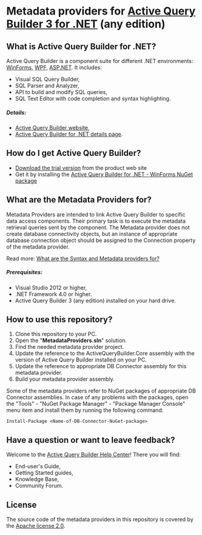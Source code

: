 # Metadata providers for [Active Query Builder 3 for .NET](https://www.activequerybuilder.com/product_net.html) (any edition)

## What is Active Query Builder for .NET?
Active Query Builder is a component suite for different .NET environments: [WinForms](https://www.activequerybuilder.com/product_winforms.html), [WPF](https://www.activequerybuilder.com/product_wpf.html), [ASP.NET](https://www.activequerybuilder.com/product_asp.html). 
It includes:
- Visual SQL Query Builder,
- SQL Parser and Analyzer,
- API to build and modify SQL queries,
- SQL Text Editor with code completion and syntax highlighting.

##### Details:
- [Active Query Builder website](http://www.activequerybuilder.com/),
- [Active Query Builder for .NET details page](http://www.activequerybuilder.com/product_net.html).

## How do I get Active Query Builder?
- [Download the trial version](https://www.activequerybuilder.com/trequest.html?request=net) from the product web site
- Get it by installing the [Active Query Builder for .NET - WinForms NuGet package](https://www.nuget.org/packages/ActiveQueryBuilder.View.WinForms/) 

## What are the Metadata Providers for?
Metadata Providers are intended to link Active Query Builder to specific data access components. Their primary task is to execute the metadata retrieval queries sent by the component. The Metadata provider does not create database connectivity objects, but an instance of appropriate database connection object should be assigned to the Connection property of the metadata provider.

Read more: [What are the Syntax and Metadata providers for?](https://support.activequerybuilder.com/hc/en-us/articles/115001063445-What-are-the-Syntax-and-Metadata-providers-for-)

##### Prerequisites:
- Visual Studio 2012 or higher,
- .NET Framework 4.0 or higher.
- Active Query Builder 3 (any edition) installed on your hard drive.

## How to use this repository?

1. Clone this repository to your PC.
2. Open the "**MetadataProviders.sln**" solution.
3. Find the needed metadata provider project.
4. Update the reference to the ActiveQueryBuilder.Core assembly with the version of Active Query Builder installed on your PC.
5. Update the reference to appropriate DB Connector assembly for this metadata provider.
6. Build your metadata provider assembly.

Some of the metadata providers refer to NuGet packages of appropriate DB Connector assemblies. In case of any problems with the packages, open the "Tools" - "NuGet Package Manager" - "Package Manager Console" menu item and install them by running the following command: 

    Install-Package <Name-of-DB-Connector-NuGet-package>

## Have a question or want to leave feedback?

Welcome to the [Active Query Builder Help Center](https://support.activequerybuilder.com/hc/)!
There you will find:
- End-user's Guide,
- Getting Started guides,
- Knowledge Base,
- Community Forum.

## License
The source code of the metadata providers in this repository is covered by the [Apache license 2.0](https://www.apache.org/licenses/LICENSE-2.0).
